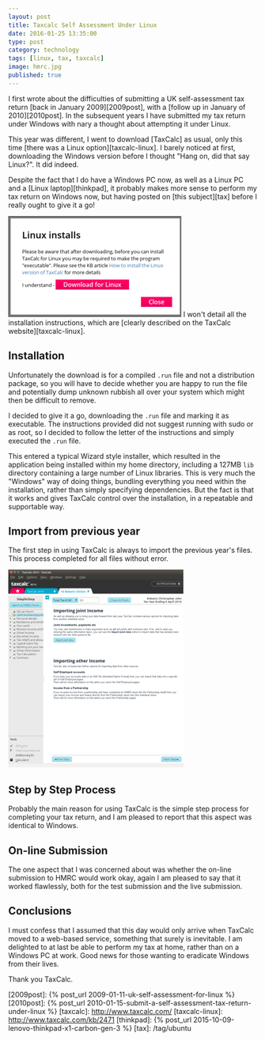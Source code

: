 ```yaml
--- 
layout: post 
title: Taxcalc Self Assessment Under Linux
date: 2016-01-25 13:35:00
type: post 
category: technology
tags: [linux, tax, taxcalc]
image: hmrc.jpg
published: true
---
```


I first wrote about the difficulties of submitting a UK self-assessment tax return [back in January 2009][2009post], with a [follow up in January of 2010][2010post]. 
In the subsequent years I have submitted my tax return under Windows with nary a thought about attempting it under Linux.

This year was different, I went to download [TaxCalc] as usual, only this time [there was a Linux option][taxcalc-linux]. 
I barely noticed at first, downloading the Windows version before I thought "Hang on, did that say Linux?".
It did indeed.

<!--more-->

Despite the fact that I do have a Windows PC now, as well as a Linux PC and a [Linux laptop][thinkpad], it probably makes more sense to perform my tax return on Windows now, but having posted on [this subject][tax] before I really ought to give it a go!

<img src="/assets/taxcalc-01.png" class="align-right" alt="Warning flag download as executable">
I won't detail all the installation instructions, which are [clearly described on the TaxCalc website][taxcalc-linux].

## Installation

Unfortunately the download is for a compiled `.run` file and not a distribution package, so you will have to decide whether you are happy to run the file and potentially dump unknown rubbish all over your system which might then be difficult to remove. 

I decided to give it a go, downloading the `.run` file and marking it as executable.
The instructions provided did not suggest running with sudo or as root, so I decided to follow the letter of the instructions and simply executed the `.run` file. 

This entered a typical Wizard style installer, which resulted in the application being installed within my home directory, including a 127MB `lib` directory containing a large number of Linux libraries.
This is very much the "Windows" way of doing things, bundling everything you need within the installation, rather than simply specifying dependencies.
But the fact is that it works and gives TaxCalc control over the installation, in a repeatable and supportable way. 

## Import from previous year

The first step in using TaxCalc is always to import the previous year's files. 
This process completed for all files without error.

<img src="/assets/taxcalc-02.png" alt="Example screen">

## Step by Step Process

Probably the main reason for using TaxCalc is the simple step process for completing your tax return, and I am pleased to report that this aspect was identical to Windows. 

## On-line Submission

The one aspect that I was concerned about was whether the on-line submission to HMRC would work okay, again I am pleased to say that it worked flawlessly, both for the test submission and the live submission.

## Conclusions

I must confess that I assumed that this day would only arrive when TaxCalc moved to a web-based service, something that surely is inevitable. 
I am delighted to at last be able to perform my tax at home, rather than on a Windows PC at work. 
Good news for those wanting to eradicate Windows from their lives.

Thank you TaxCalc.

[2009post]: {% post_url 2009-01-11-uk-self-assessment-for-linux %}
[2010post]: {% post_url 2010-01-15-submit-a-self-assessment-tax-return-under-linux %}
[taxcalc]: http://www.taxcalc.com/
[taxcalc-linux]: http://www.taxcalc.com/kb/2471
[thinkpad]: {% post_url 2015-10-09-lenovo-thinkpad-x1-carbon-gen-3 %}
[tax]: /tag/ubuntu

